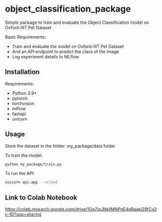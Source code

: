 # object_classification_package
Simple package to train and evaluate the Object Classification model on Oxford-IIIT Pet Dataset

Basic Requirements:
- Train and evaluate the model on Oxford-IIIT Pet Dataset
- And an API endpoint to predict the class of the image
- Log experiment details to MLflow
  
## Installation

Requirements:
- Python 3.9+
- pytorch
- torchvision
- mlflow
- fastapi
- uvicorn


## Usage

Store the dataset in the folder: my_package/data folder

To train the model:
```bash
python my_package/train.py
```

To run the API:
```bash
uvicorn api:app --reload
```

## Link to Colab Notebook
https://colab.research.google.com/drive/1Ge7iqJNkllMNPqE4pRaaei28fCv2c-fD?usp=sharing
